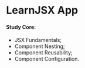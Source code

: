 # **LearnJSX App**
#### **Study Core:**
- JSX Fundamentals;
- Component Nesting;
- Component Reusability;
- Component Configuration.